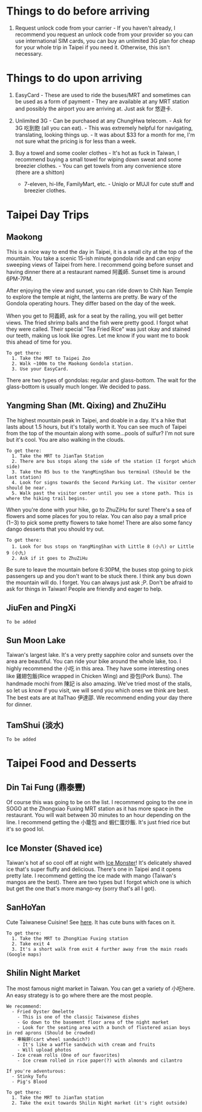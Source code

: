 # Things to do before arriving
  1. Request unlock code from your carrier
    - If you haven't already, I recommend you request an unlock code from your provider so you can use international SIM cards, you can buy an unlimited 3G plan for cheap for your whole trip in Taipei if you need it. Otherwise, this isn't necessary.

# Things to do upon arriving
  1. EasyCard
    - These are used to ride the buses/MRT and sometimes can be used as a form of payment
    - They are available at any MRT station and possibly the airport you are arriving at. Just ask for 悠遊卡.

  2. Unlimited 3G
    - Can be purchased at any ChungHwa telecom.
    - Ask for 3G 吃到飽 (all you can eat).
    - This was extremely helpful for navigating, translating, looking things up.
    - It was about $33 for a month for me, I'm not sure what the pricing is for less than a week.

  3. Buy a towel and some cooler clothes
    - It's hot as fuck in Taiwan, I recommend buying a small towel for wiping down sweat and some breezier clothes.
    - You can get towels from any convenience store (there are a shitton)
      - 7-eleven, hi-life, FamilyMart, etc.
    - Uniqlo or MUJI for cute stuff and breezier clothes.

# Taipei Day Trips

## Maokong
This is a nice way to end the day in Taipei, it is a small city at the top of the mountain. You take a scenic 15-ish minute gondola ride and can enjoy sweeping views of Taipei from here. I recommend going before sunset and having dinner there at a restaurant named 阿義師. Sunset time is around 6PM-7PM.

After enjoying the view and sunset, you can ride down to Chih Nan Temple to explore the temple at night, the lanterns are pretty. Be wary of the Gondola operating hours. They differ based on the day of the week.

When you get to 阿義師, ask for a seat by the railing, you will get better views. The fried shrimp balls and the fish were pretty good. I forgot what they were called. Their special "Tea Fried Rice" was just okay and stained our teeth, making us look like ogres. Let me know if you want me to book this ahead of time for you.

    To get there:
      1. Take the MRT to Taipei Zoo
      2. Walk ~100m to the Maokong Gondola station.
      3. Use your EasyCard.

There are two types of gondolas: regular and glass-bottom. The wait for the glass-bottom is usually much longer. We decided to pass.

## Yangming Shan (Mt. Qixing) and ZhuZiHu

The highest mountain peak in Taipei, and doable in a day. It's a hike that lasts about 1.5 hours, but it's totally worth it. You can see much of Taipei from the top of the mountain along with some...pools of sulfur? I'm not sure but it's cool. You are also walking in the clouds.

    To get there:
      1. Take the MRT to JianTan Station
      2. There are bus stops along the side of the station (I forgot which side)
      3. Take the R5 bus to the YangMingShan bus terminal (Should be the last station)
      4. Look for signs towards the Second Parking Lot. The visitor center should be near.
      5. Walk past the visitor center until you see a stone path. This is where the hiking trail begins.

When you're done with your hike, go to ZhuZiHu for sure! There's a sea of flowers and some places for you to relax. You can also pay a small price ($1-$3) to pick some pretty flowers to take home! There are also some fancy dango desserts that you should try out.

    To get there:
      1. Look for bus stops on YangMingShan with Little 8 (小八) or Little 9 (小九)
      2. Ask if it goes to ZhuZiHu

Be sure to leave the mountain before 6:30PM, the buses stop going to pick passengers up and you don't want to be stuck there. I think any bus down the mountain will do. I forget. You can always just ask ;P. Don't be afraid to ask for things in Taiwan! People are friendly and eager to help.

## JiuFen and PingXi

    To be added

## Sun Moon Lake

Taiwan's largest lake. It's a very pretty sapphire color and sunsets over the area are beautiful. You can ride your bike around the whole lake, too. I highly recommend the 小吃 in this area. They have some interesting ones like 雞翅包飯(Rice wrapped in Chicken Wing) and 掛包(Pork Buns). The handmade mochi from 陳記 is also amazing. We've tried most of the stalls, so let us know if you visit, we will send you which ones we think are best. The best eats are at ItaThao 伊達邵. We recommend ending your day there for dinner.

## TamShui (淡水)

    To be added

# Taipei Food and Desserts

## Din Tai Fung (鼎泰豐)

Of course this was going to be on the list. I recommend going to the one in SOGO at the Zhongxiao Fuxing MRT station as it has more space in the restaurant. You will wait between 30 minutes to an hour depending on the line. I recommend getting the 小籠包 and 蝦仁蛋炒飯. It's just fried rice but it's so good lol.

## Ice Monster (Shaved ice)

Taiwan's hot af so cool off at night with [Ice Monster](http://www.ice-monster.com/)! It's delicately shaved ice that's super fluffy and delicious. There's one in Taipei and it opens pretty late. I recommend getting the ice made with mango (Taiwan's mangos are the best). There are two types but I forgot which one is which but get the one that's more mango-ey (sorry that's all I got).

## SanHoYan

Cute Taiwanese Cuisine! See [here](https://sflow00.wordpress.com/2015/04/11/sanhoyan-%E5%8F%81%E5%92%8C%E9%99%A2-restaurant-in-taipei/). It has cute buns with faces on it.
  
    To get there:
      1. Take the MRT to ZhongXiao Fuxing station
      2. Take exit 4
      3. It's a short walk from exit 4 further away from the main roads (Google maps)

## Shilin Night Market

The most famous night market in Taiwan. You can get a variety of 小吃here. An easy strategy is to go where there are the most people.

    We recommend:
      - Fried Oyster Omelette
        - This is one of the classic Taiwanese dishes
        - Go down to the basement floor area of the night market
        - Look for the seating area with a bunch of flustered asian boys in red aprons (Should be crowded)
      - 車輪餅(cart wheel sandwich?)
        - It's like a waffle sandwich with cream and fruits
        - Will upload photos
      - Ice cream rolls (One of our favorites)
        - Ice cream rolled in rice paper(?) with almonds and cilantro 

    If you're adventurous: 
      - Stinky Tofu
      - Pig's Blood

    To get there:
      1. Take the MRT to JianTan station
      2. Take the exit towards Shilin Night market (it's right outside)

